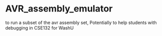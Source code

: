 # AVR_assembly_emulator
to run a subset of the avr assembly set, Potentially to help students with debugging in CSE132 for WashU
